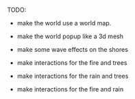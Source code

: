 TODO:
- make the world use a world map.
- make the world popup like a 3d mesh
- make some wave effects on the shores

- make interactions for the fire and trees
- make interactions for the rain and trees
- make interactions for the fire and rain
